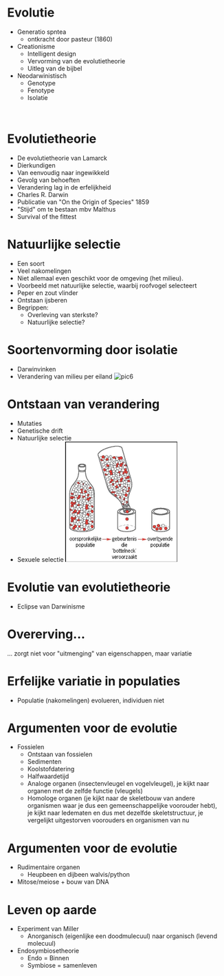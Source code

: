 # Evolutie
- Generatio spntea
    - ontkracht door pasteur (1860)
- Creationisme
    - Intelligent design
    - Vervorming van de evolutietheorie
    - Uitleg van de bijbel
- Neodarwinistisch
    - Genotype
    - Fenotype
    - Isolatie
</br>

# Evolutietheorie
- De evolutietheorie van Lamarck
- Dierkundigen
- Van eenvoudig naar ingewikkeld
- Gevolg van behoeften
- Verandering lag in de erfelijkheid
- Charles R. Darwin
- Publicatie van "On the Origin of Species" 1859
- "Stijd" om te bestaan mbv Malthus
- Survival of the fittest

# Natuurlijke selectie
- Een soort
- Veel nakomelingen
- Niet allemaal even geschikt voor de omgeving (het milieu).
- Voorbeeld met natuurlijke selectie, waarbij roofvogel selecteert
- Peper en zout vlinder
- Ontstaan ijsberen
- Begrippen:
    - Overleving van sterkste?
    - Natuurlijke selectie?

# Soortenvorming door isolatie
- Darwinvinken
- Verandering van milieu per eiland
![pic6](/Screenshot%202022-06-16%20at%2010.50.34.png50.34.png)

# Ontstaan van verandering
- Mutaties
- Genetische drift
- Natuurlijke selectie
- Sexuele selectie
![pic7](/Screenshot%202022-06-16%20at%2010.53.08.png)

# Evolutie van evolutietheorie
- Eclipse van Darwinisme

# Overerving...
... zorgt niet voor "uitmenging" van eigenschappen, maar variatie

# Erfelijke variatie in populaties
- Populatie (nakomelingen) evolueren, individuen niet

# Argumenten voor de evolutie
- Fossielen
    - Ontstaan van fossielen
    - Sedimenten
    - Koolstofdatering
    - Halfwaardetijd
    - Analoge organen (insectenvleugel en vogelvleugel), je kijkt naar organen met de zelfde functie (vleugels)
    - Homologe organen (je kijkt naar de skeletbouw van andere organismen waar je dus een gemeenschappelijke voorouder hebt), je kijkt naar ledematen en dus met dezelfde skeletstructuur, je vergelijkt uitgestorven voorouders en organismen van nu

# Argumenten voor de evolutie
- Rudimentaire organen
    - Heupbeen en dijbeen walvis/python
- Mitose/meiose + bouw van DNA

# Leven op aarde
- Experiment van Miller
    - Anorganisch (eigenlijke een doodmulecuul) naar organisch (levend molecuul)
- Endosymbiosetheorie
    - Endo = Binnen
    - Symbiose = samenleven
